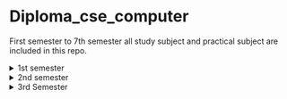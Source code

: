 # Diploma_cse_computer
First semester to 7th semester all study subject and practical subject are included in this repo.

<details> <summary>1st semester</summary> 

| Subject | Subject Code |
| -------- | -------- |
| Bangla-1 | 25711 |
| English 1 | 25712 |
| Mathematics 1 | 25911 |
| physics-1 | 25912 |
| Basic Electricity | 26711 |

### Only Practical Subjects
| Subject | Subject Code |
| -------- | -------- |
| Engineering Drawing | 25711 |
| Microsoft Office application | 25712 |

### writing and practical subjects
| Subject | Subject Code |
| -------- | -------- |
| Mathematics 1 | 25911 |
| physics-1 | 25912 |
| Basic Electricity | 26711 |

Total Books = 7


</Details>

<details> <summary>2nd semester</summary> 


| Subject Name                                 | Subject Code |
  | ------------------------------------------- | ------------ |
  | Bangla - II                                  | 25721        |
  | English - II                                | 25722        |
  | Mathematics - II                            | 25921        |
  | Physics - II                                | 25922        |
  | Python Programming                          | 26621        |
  | Basic Electronics                           | 26811        |
  
  ### Only Practical Subjects
| Subject | Subject Code |
| -------- | -------- |
| Physical Education & Life Skills Development | 25812        |
| Computer Graphics Design - I                | 26622        |
  
  

### writing and practical subjects
| Subject | Subject Code |
| -------- | -------- |
| Mathematics - II                            | 25921        |
  | Physics - II                                | 25922        |
  | Python Programming                          | 26621        |
  | Basic Electronics                           | 26811        |
  
Total Books = 8



</Details>


<details>
  <summary>3rd Semester</summary>

  | Subject Name                               | Subject Code |
  | ----------------------------------------- | ------------ |
  | Social Science                             | 25811        |
  | Chemistry                                  | 25913        |
  | Mathematics-III                            | 25931        |
  | Application Development Using Python      | 26631        |
  | IT Support Services                        | 26633        |
  | Digital Electronics-I                      | 26831        |

  
  ### Only Practical Subjects
    
  | Subject Name                               | Subject Code |
  | ----------------------------------------- | ------------ |
  | Computer Graphics Design-II               | 26632        |
  


  
### writing and practical subjects
 | Subject Name                               | Subject Code |
  | ----------------------------------------- | ------------ |
  | Social Science                             | 25811        |
  | Chemistry                                  | 25913        |
  | Mathematics-III                            | 25931        |
  | Application Development Using Python      | 26631        |
  | IT Support Services                        | 26633        |
  | Digital Electronics-I                      | 26831        |


  Total Books= 7
  
</details>
